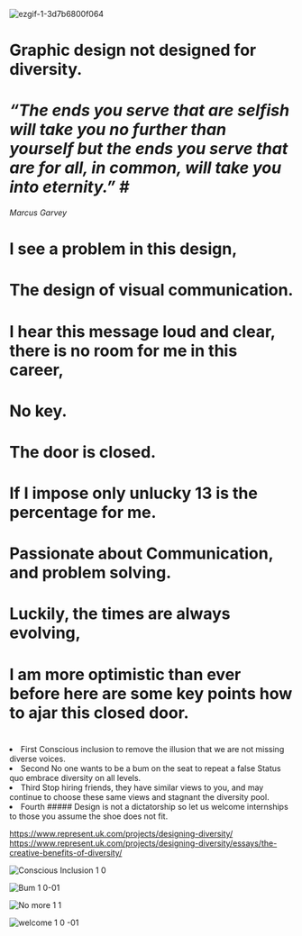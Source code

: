 ![ezgif-1-3d7b6800f064](https://user-images.githubusercontent.com/94851382/143467604-d1d4f1d2-9ac3-45e6-89d2-cedd4c276626.gif)

# Graphic design not designed for diversity.


# ***“The ends you serve that are selfish will take you no further than yourself but the ends you serve that are for all, in common, will take you into eternity.” #***
###### Marcus Garvey 

#  I see a problem in this design, 
 

#  The design of visual communication. 
 

# I hear this message loud and clear, there is no room for me in this career, 
 
 
# No key. 
 
#  The door is closed. 
 
# If I impose only unlucky 13 is the percentage for me. 
 
# Passionate about Communication, and problem solving. 
 
# Luckily, the times are always evolving, 
 
# I am more optimistic than ever before here are some key points how to ajar this closed door. 
# <ol>
  <li> 
 First Conscious inclusion to remove the illusion that we are not missing diverse voices. 
</li>
  <li>Second 
 No one wants to be a bum on the seat to repeat a false Status quo embrace diversity on all levels. 
</li>
  <li>Third 
 Stop hiring friends, they have similar views to you, and may continue to choose these same views and stagnant the diversity pool. 
 </li>
  <li>Fourth
##### Design is not a dictatorship so let us welcome internships to those you assume the shoe does not fit. 

https://www.represent.uk.com/projects/designing-diversity/
https://www.represent.uk.com/projects/designing-diversity/essays/the-creative-benefits-of-diversity/


![Conscious Inclusion 1 0 ](https://user-images.githubusercontent.com/94851382/143691198-2a0fae30-466e-4559-af26-82fd33439bc8.jpg)


![Bum 1 0-01](https://user-images.githubusercontent.com/94851382/143710721-f83772fc-456f-41e8-9912-b99b67cca2b3.jpg)

 
![No more 1 1](https://user-images.githubusercontent.com/94851382/143691254-dc610c39-5155-4244-b919-1e038e9152e0.jpg)


![welcome  1 0 -01](https://user-images.githubusercontent.com/94851382/143720996-52b6bea9-5f48-4c5c-9646-cf45a130bb17.jpg)
